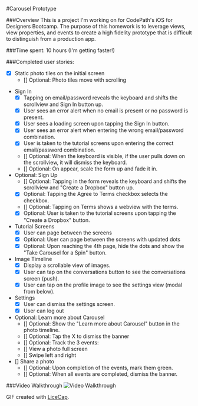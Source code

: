 #Carousel Prototype

###Overview
This is a project I'm working on for CodePath's iOS for Designers Bootcamp. The purpose of this homework is to leverage views, view properties, and events to create a high fidelity prototype that is difficult to distinguish from a production app.

###Time spent: 
10 hours (I'm getting faster!)

###Completed user stories:

 * [x] Static photo tiles on the initial screen
   * [] Optional: Photo tiles move with scrolling
* Sign In
  * [x] Tapping on email/password reveals the keyboard and shifts the scrollview and Sign In button up.
  * [x] User sees an error alert when no email is present or no password is present.
  * [x] User sees a loading screen upon tapping the Sign In button.
  * [x] User sees an error alert when entering the wrong email/password combination.
  * [x] User is taken to the tutorial screens upon entering the correct email/password combination.
  * [] Optional: When the keyboard is visible, if the user pulls down on the scrollview, it will dismiss the keyboard.
  * [] Optional: On appear, scale the form up and fade it in.
* Optional: Sign Up
  * [] Optional: Tapping in the form reveals the keyboard and shifts the scrollview and "Create a Dropbox" button up.
  * [x] Optional: Tapping the Agree to Terms checkbox selects the checkbox.
  * [] Optional: Tapping on Terms shows a webview with the terms.
  * [x] Optional: User is taken to the tutorial screens upon tapping the "Create a Dropbox" button.
* Tutorial Screens
  * [x] User can page between the screens
  * [x] Optional: User can page between the screens with updated dots
  * [x] Optional: Upon reaching the 4th page, hide the dots and show the "Take Carousel for a Spin" button.
* Image Timeline
  * [x] Display a scrollable view of images.
  * [x] User can tap on the conversations button to see the conversations screen (push).
  * [x] User can tap on the profile image to see the settings view (modal from below).
* Settings
  * [x] User can dismiss the settings screen.
  * [x] User can log out
* Optional: Learn more about Carousel
  * [] Optional: Show the "Learn more about Carousel" button in the photo timeline.
  * [] Optional: Tap the X to dismiss the banner
  * [] Optional: Track the 3 events:
  * [] View a photo full screen
  * [] Swipe left and right
* [] Share a photo
  * [] Optional: Upon completion of the events, mark them green.
  * [] Optional: When all events are completed, dismiss the banner.

###Video Walkthrough
![Video Walkthrough](http://i.imgur.com/NiJrIQh.gif)

GIF created with [LiceCap](http://www.cockos.com/licecap/).
